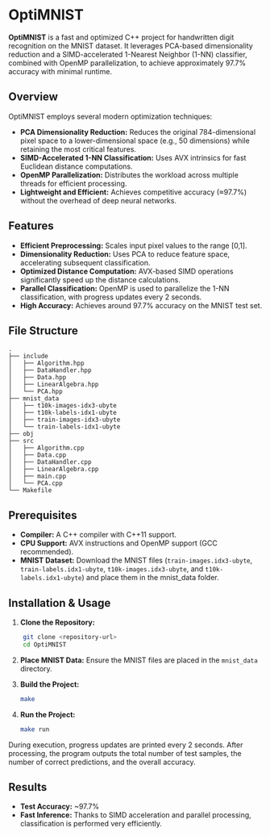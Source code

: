 # OptiMNIST

**OptiMNIST** is a fast and optimized C++ project for handwritten digit recognition on the MNIST dataset. It leverages PCA-based dimensionality reduction and a SIMD-accelerated 1-Nearest Neighbor (1-NN) classifier, combined with OpenMP parallelization, to achieve approximately 97.7% accuracy with minimal runtime.

## Overview

OptiMNIST employs several modern optimization techniques:
- **PCA Dimensionality Reduction:** Reduces the original 784-dimensional pixel space to a lower-dimensional space (e.g., 50 dimensions) while retaining the most critical features.
- **SIMD-Accelerated 1-NN Classification:** Uses AVX intrinsics for fast Euclidean distance computations.
- **OpenMP Parallelization:** Distributes the workload across multiple threads for efficient processing.
- **Lightweight and Efficient:** Achieves competitive accuracy (≈97.7%) without the overhead of deep neural networks.

## Features

- **Efficient Preprocessing:** Scales input pixel values to the range [0,1].
- **Dimensionality Reduction:** Uses PCA to reduce feature space, accelerating subsequent classification.
- **Optimized Distance Computation:** AVX-based SIMD operations significantly speed up the distance calculations.
- **Parallel Classification:** OpenMP is used to parallelize the 1-NN classification, with progress updates every 2 seconds.
- **High Accuracy:** Achieves around 97.7% accuracy on the MNIST test set.

## File Structure
```
.
├── include
│   ├── Algorithm.hpp
│   ├── DataHandler.hpp
│   ├── Data.hpp
│   ├── LinearAlgebra.hpp
│   └── PCA.hpp
├── mnist_data
│   ├── t10k-images-idx3-ubyte
│   ├── t10k-labels-idx1-ubyte
│   ├── train-images-idx3-ubyte
│   └── train-labels-idx1-ubyte
├── obj
├── src
│   ├── Algorithm.cpp
│   ├── Data.cpp
│   ├── DataHandler.cpp
│   ├── LinearAlgebra.cpp
│   ├── main.cpp
│   └── PCA.cpp
└── Makefile
```

## Prerequisites

- **Compiler:** A C++ compiler with C++11 support.
- **CPU Support:** AVX instructions and OpenMP support (GCC recommended).
- **MNIST Dataset:** Download the MNIST files (`train-images.idx3-ubyte`, `train-labels.idx1-ubyte`, `t10k-images.idx3-ubyte`, and `t10k-labels.idx1-ubyte`) and place them in the mnist_data folder.

## Installation & Usage

1. **Clone the Repository:**
```bash
    git clone <repository-url>
    cd OptiMNIST
```
2. **Place MNIST Data:**
   Ensure the MNIST files are placed in the `mnist_data` directory.

3. **Build the Project:**
   ```bash
   make

4. **Run the Project:**
   ```bash
   make run

During execution, progress updates are printed every 2 seconds. After processing, the program outputs the total number of test samples, the number of correct predictions, and the overall accuracy.

## Results

- **Test Accuracy:** ~97.7%
- **Fast Inference:** Thanks to SIMD acceleration and parallel processing, classification is performed very efficiently.

